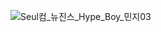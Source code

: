 ![Seul컴_뉴진스_Hype_Boy_민지03](https://user-images.githubusercontent.com/107315908/204555020-f20d13e2-8626-4e0c-8804-6df669f4872a.jpg)
